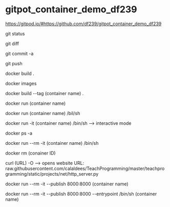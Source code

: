 # gitpot_container_demo_df239

https://gitpod.io/#https://github.com/df239/gitpot_container_demo_df239

git status

git diff

git commit -a
 
git push

docker build .

docker images

docker build --tag (container name) .

docker run (container name)

docker run (container name) /bil/sh

docker run -it (container name) /bin/sh --> interactive mode

docker ps -a

docker run --rm -it (container name) /bin/sh

docker rm (conainer ID)

curl (URL) -O --> opens website URL: raw.githubusercontent.com/calaldees/TeachProgramming/master/teachprogramming/static/projects/net/http_server.py

docker run --rm -it --publish 8000:8000 (container name)

docker run --rm -it --publish 8000:8000 --entrypoint /bin/sh (container name)